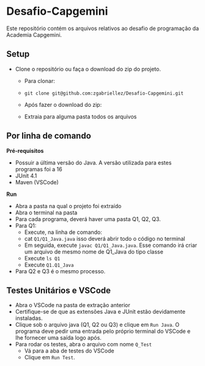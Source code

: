 # Desafio-Capgemini

Este repositório contém os arquivos relativos ao desafio de programação da Academia Capgemini. 

## Setup

* Clone o repositório ou faça o download do zip do projeto. 
  * Para clonar:
   * `git clone git@github.com:zgabriellez/Desafio-Capgemini.git`
  
  * Após fazer o download do zip:
   * Extraia para alguma pasta todos os arquivos

## Por linha de comando
**Pré-requisitos**

* Possuir a última versão do Java. A versão utilizada para estes programas foi a 16
* JUnit 4.1
* Maven (VSCode)

**Run**

* Abra a pasta na qual o projeto foi extraído
* Abra o terminal na pasta
* Para cada programa, deverá haver uma pasta Q1, Q2, Q3.
* Para Q1: 
   * Execute, na linha de comando:
   * cat `Q1/Q1_Java.java` isso deverá abrir todo o código no terminal
   * Em seguida, execute `javac Q1/Q1_Java.java`. Esse comando irá criar um arquivo de mesmo nome de Q1_Java do tipo classe
   * Execute `ls Q1`
   * Execute `Q1.Q1_Java`
* Para Q2 e Q3 é o mesmo processo. 

## Testes Unitários e VSCode

* Abra o VSCode na pasta de extração anterior
* Certifique-se de que as extensões Java e JUnit estão devidamente instaladas.
* Clique sob o arquivo java (Q1, Q2 ou Q3) e clique em `Run Java`. O programa deve pedir uma entrada pelo próprio terminal do VSCode e lhe fornecer uma saída logo após.
* Para rodar os testes, abra o arquivo com nome `Q_Test`
  * Vá para a aba de testes do VSCode
  * Clique em `Run Test`.
